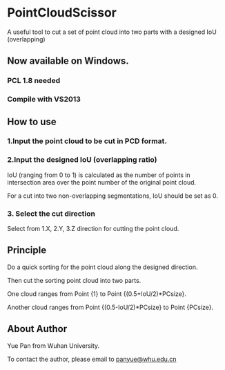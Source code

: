 # PointCloudScissor
A useful tool to cut a set of point cloud into two parts with a designed IoU (overlapping)

## Now available on Windows.

### PCL 1.8 needed
### Compile with VS2013


## How to use 

### 1.Input the point cloud to be cut in PCD format.

### 2.Input the designed IoU (overlapping ratio) 

IoU (ranging from 0 to 1) is calculated as the number of points in intersection area over the point number of the original point cloud.

For a cut into two non-overlapping segmentations, IoU should be set as 0.

### 3. Select the cut direction 

Select from 1.X, 2.Y, 3.Z direction for cutting the point cloud.

## Principle
Do a quick sorting for the point cloud along the designed direction.

Then cut the sorting point cloud into two parts. 

One cloud ranges from Point {1} to Point {(0.5+IoU/2)*PCsize}.

Another cloud ranges from Point {(0.5-IoU/2)*PCsize} to Point {PCsize}.

## About Author
Yue Pan from Wuhan University.

To contact the author, please email to panyue@whu.edu.cn
